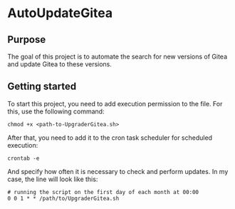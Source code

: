 # AutoUpdateGitea

## Purpose ##
The goal of this project is to automate the search for new versions of Gitea and update Gitea to these versions.

## Getting started ##
To start this project, you need to add execution permission to the file. For this, use the following command:
```
chmod +x <path-to-UpgraderGitea.sh>
```

After that, you need to add it to the cron task scheduler for scheduled execution:
```
crontab -e
```

And specify how often it is necessary to check and perform updates. In my case, the line will look like this:
```
# running the script on the first day of each month at 00:00
0 0 1 * * /path/to/UpgraderGitea.sh
```
